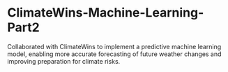 # ClimateWins-Machine-Learning-Part2
Collaborated with ClimateWins to implement a predictive machine learning model, enabling more accurate forecasting of future weather changes and improving preparation for climate risks.
